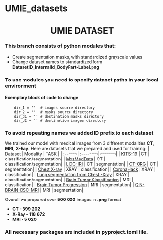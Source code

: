 # UMIE_datasets
# <center> **UMIE DATASET** </center>
### This branch consists of python modules that:
* Create segmentation masks, with standardized grayscale values
* Change dataset names to standardized form **DatasetID_InternalId_BodyPart-Label.png**

### To use modules you need to specify dataset paths in your local environment
#### Exemplary block of code to change

```
    dir_1 = ''  # images source directory
    dir_2 = ''  # masks source directory
    dir_d1 = '' # destination masks directory
    dir_d2 = '' # destination images directory
```

### To avoid repeating names we added ID prefix to each dataset

We trained our model with medical images from 3 different modalities **CT**, **MRI**, **X-Ray**. Here are datasets that we prepared and used for training:
| Dataset | Modality | TASK |
| :------:| :--------:|:-------:| 
| [KITS-19](https://github.com/neheller/kits19)   | CT | classification/segmentation|
| [MosMedData](https://mosmed.ai/en/) | CT | classification/segmentation|
| [LIDC-IRI](https://wiki.cancerimagingarchive.net/display/Public/LIDC-IDRI#) | CT | segmentation|
| [CT-ORG](https://wiki.cancerimagingarchive.net/display/Public/CT-ORG%3A+CT+volumes+with+multiple+organ+segmentations) | CT | segmentation|
| [Chest X-ray](https://nihcc.app.box.com/v/ChestXray-NIHCC/folder/36938765345) | XRAY | classification|
| [CoronaHack](https://www.kaggle.com/praveengovi/coronahack-chest-xraydataset?select=Chest_xray_Corona_Metadata.csv) | XRAY | classification|
| [Lung segmentation from Chest -Xray](https://www.kaggle.com/nikhilpandey360/lung-segmentation-from-chest-x-ray-dataset) | XRAY | classification/segmentation|
| [Brain Tumor Classification](https://www.kaggle.com/sartajbhuvaji/brain-tumor-classification-mri) | MRI | classification|
| [Brain Tumor Progression](https://wiki.cancerimagingarchive.net/display/Public/Brain-Tumor-Progression#339481190e2ccc0d07d7455ab87b3ebb625adf48) | MRI | segmentation|
| [QIN-BRAIN-DSC-MRI](https://wiki.cancerimagingarchive.net/display/Public/QIN-BRAIN-DSC-MRI#21267383b89ada0490e14a66b34d72fe8d9d8a0b) | MRI | segmentation|

Overall we prepared over **500 000** images in **.png** format
* **CT - 399 202** 
* **X-Ray - 118 672** 
* **MRI - 5 020**

### All necessary packages are included in pyproject.toml file.


